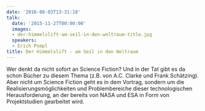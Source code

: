```yaml
---
date: '2016-08-03T13:31:18'
talk:
  date: '2015-11-27T00:00:00'
  images:
  - der-himmelslift-am-seil-in-den-weltraum-title.jpg
  speakers:
  - Erich Pompl
title: Der Himmelslift - am Seil in den Weltraum
---
```

Wer denkt da nicht sofort an Science Fiction? Und in der Tat gibt es da schon Bücher zu diesem Thema (z.B. von A.C. Clarke und Frank Schätzing). Aber nicht um Science Fiction geht es in dem Vortrag, sondern um die Realisierungsmöglichkeiten und Problembereiche dieser technologischen Herausforderung, an der bereits von NASA und ESA in Form von Projektstudien gearbeitet wird.

